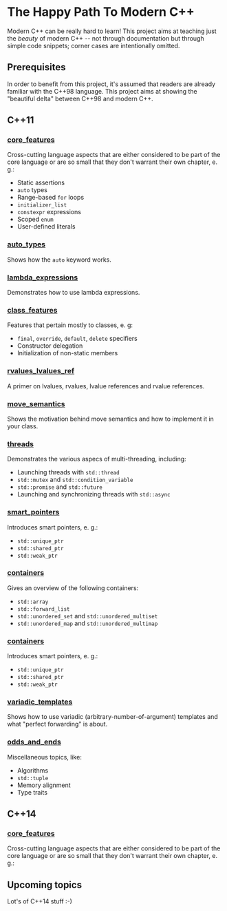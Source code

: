 The Happy Path To Modern C++
============================

Modern C++ can be really hard to learn! This project aims at teaching just the *beauty* of modern C++ -- not through documentation but through simple code snippets; corner cases are intentionally omitted.

Prerequisites
-------------

In order to benefit from this project, it's assumed that readers are already familiar with the C++98 language. This project aims at showing the "beautiful delta" between C++98 and modern C++.

C++11
-----

### [core_features](cpp11/core_features/)
Cross-cutting language aspects that are either considered to be part of the core language or are so small that they don't warrant their own chapter, e. g.:
- Static assertions
- `auto` types
- Range-based `for` loops
- `initializer_list`
- `constexpr` expressions
- Scoped `enum`
- User-defined literals

### [auto_types](cpp1/auto_tpyes/)
Shows how the `auto` keyword works.

### [lambda_expressions](cpp11/lambda_expressions/)
Demonstrates how to use lambda expressions.

### [class_features](cpp11/class_features/)
Features that pertain mostly to classes, e. g:
- `final`, `override`, `default`, `delete` specifiers
- Constructor delegation
- Initialization of non-static members

### [rvalues_lvalues_ref](cpp11/rvalues_lvalues_ref/)
A primer on lvalues, rvalues, lvalue references and rvalue references.

### [move_semantics](cpp11/move_semantics/)
Shows the motivation behind move semantics and how to implement it in your class.

### [threads](cpp11/threads/)
Demonstrates the various aspecs of multi-threading, including:
- Launching threads with `std::thread`
- `std::mutex` and `std::condition_variable`
- `std::promise` and `std::future`
- Launching and synchronizing threads with `std::async`

### [smart_pointers](cpp11/smart_pointers/)
Introduces smart pointers, e. g.:
- `std::unique_ptr`
- `std::shared_ptr`
- `std::weak_ptr`

### [containers](cpp11/smart_pointers/)
Gives an overview of the following containers:
- `std::array`
- `std::forward_list`
- `std::unordered_set` and `std::unordered_multiset`
- `std::unordered_map` and `std::unordered_multimap`

### [containers](cpp11/smart_pointers/)
Introduces smart pointers, e. g.:
- `std::unique_ptr`
- `std::shared_ptr`
- `std::weak_ptr`

### [variadic_templates](cpp11/variadic_templates/)
Shows how to use variadic (arbitrary-number-of-argument) templates and what "perfect forwarding" is about.

### [odds_and_ends](cpp11/odds_and_ends/)
Miscellaneous topics, like:
- Algorithms
- `std::tuple`
- Memory alignment
- Type traits

C++14
-----

### [core_features](cpp14/core_features/)
Cross-cutting language aspects that are either considered to be part of the core language or are so small that they don't warrant their own chapter, e. g.:

Upcoming topics
---------------

Lot's of C++14 stuff :-)

